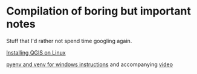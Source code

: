 # Compilation of boring but important notes

Stuff that I'd rather not spend time googling again. 

[Installing QGIS on Linux](https://courses.spatialthoughts.com/install-qgis-ltr.html#install-qgis-on-linux)

[pyenv and venv for windows instructions](https://k0nze.dev/posts/install-pyenv-venv-vscode/) and accompanying [video](https://www.youtube.com/watch?v=HTx18uyyHw8)

